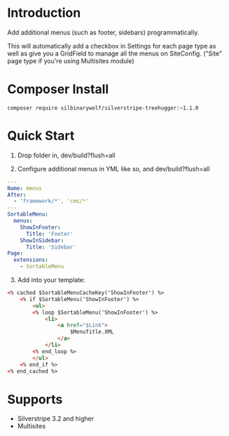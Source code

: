 # Introduction

Add additional menus (such as footer, sidebars) programmatically.

This will automatically add a checkbox in Settings for each page type as well as give you a GridField
to manage all the menus on SiteConfig. ("Site" page type if you're using Multisites module)

# Composer Install

```
composer require silbinarywolf/silverstripe-treehugger:~1.1.0
```

# Quick Start

1) Drop folder in, dev/build?flush=all

2) Configure additional menus in YML like so, and dev/build?flush=all

```yml
---
Name: menus
After:
  - 'framework/*', 'cms/*'
---
SortableMenu:
  menus:
    ShowInFooter:
      Title: 'Footer'
    ShowInSidebar:
      Title: 'Sidebar'
Page:
  extensions:
    - SortableMenu
```

3) Add into your template:
```html
<% cached $SortableMenuCacheKey('ShowInFooter') %>
    <% if $SortableMenu('ShowInFooter') %>
        <ul>
        <% loop $SortableMenu('ShowInFooter') %>
            <li>
                <a href="$Link">
                    $MenuTitle.XML
                </a>
            </li>
        <% end_loop %>
        </ul>
    <% end_if %>
<% end_cached %>
```

# Supports
- Silverstripe 3.2 and higher
- Multisites
